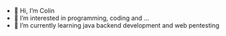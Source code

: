 - 👋 Hi, I’m Colin
- 👀 I’m interested in programming, coding and ...
- 🌱 I’m currently learning java backend development and web pentesting

<!---
myworldisinfinite/myworldisinfinite is a ✨ special ✨ repository because its `README.md` (this file) appears on your GitHub profile.
You can click the Preview link to take a look at your changes.
--->
